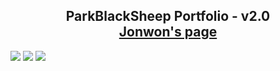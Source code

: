 <h2 align="center">
  ParkBlackSheep Portfolio  - v2.0<br/>
     <a href="https://m.naver.com/" target="_blank">Jonwon's page</a>
</h2>
<img src="https://img.shields.io/badge/-Bootstrap-05122A?style=flat&logo=bootstrap&logoColor=563D7C"/>
<img src="https://img.shields.io/badge/-CSS-05122A?style=flat&logo=CSS3&logoColor=1572B6"/>
<img src="https://img.shields.io/badge/-HTML-05122A?style=flat&logo=HTML5"/>
